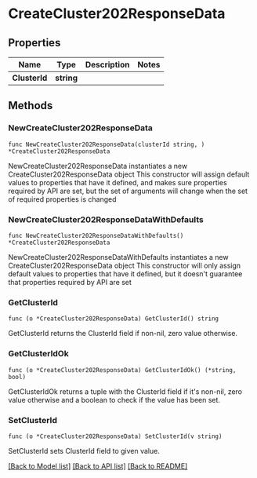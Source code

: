 # CreateCluster202ResponseData

## Properties

Name | Type | Description | Notes
------------ | ------------- | ------------- | -------------
**ClusterId** | **string** |  | 

## Methods

### NewCreateCluster202ResponseData

`func NewCreateCluster202ResponseData(clusterId string, ) *CreateCluster202ResponseData`

NewCreateCluster202ResponseData instantiates a new CreateCluster202ResponseData object
This constructor will assign default values to properties that have it defined,
and makes sure properties required by API are set, but the set of arguments
will change when the set of required properties is changed

### NewCreateCluster202ResponseDataWithDefaults

`func NewCreateCluster202ResponseDataWithDefaults() *CreateCluster202ResponseData`

NewCreateCluster202ResponseDataWithDefaults instantiates a new CreateCluster202ResponseData object
This constructor will only assign default values to properties that have it defined,
but it doesn't guarantee that properties required by API are set

### GetClusterId

`func (o *CreateCluster202ResponseData) GetClusterId() string`

GetClusterId returns the ClusterId field if non-nil, zero value otherwise.

### GetClusterIdOk

`func (o *CreateCluster202ResponseData) GetClusterIdOk() (*string, bool)`

GetClusterIdOk returns a tuple with the ClusterId field if it's non-nil, zero value otherwise
and a boolean to check if the value has been set.

### SetClusterId

`func (o *CreateCluster202ResponseData) SetClusterId(v string)`

SetClusterId sets ClusterId field to given value.



[[Back to Model list]](../README.md#documentation-for-models) [[Back to API list]](../README.md#documentation-for-api-endpoints) [[Back to README]](../README.md)


